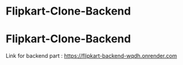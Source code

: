 ﻿# Flipkart-Clone-Backend
# Flipkart-Clone-Backend
Link for backend part : https://flipkart-backend-wqdh.onrender.com
